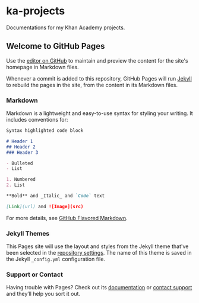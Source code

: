 # ka-projects

Documentations for my Khan Academy projects.

## Welcome to GitHub Pages

Use the [editor on GitHub](https://github.com/JavascriptLearner815/ka-projects/edit/main/index.md) to maintain and preview the content for the site's homepage in Markdown files.

Whenever a commit is added to this repository, GitHub Pages will run [Jekyll](https://jekyllrb.com/) to rebuild the pages in the site, from the content in its Markdown files.

### Markdown

Markdown is a lightweight and easy-to-use syntax for styling your writing. It includes conventions for:

```markdown
Syntax highlighted code block

# Header 1
## Header 2
### Header 3

- Bulleted
- List

1. Numbered
2. List

**Bold** and _Italic_ and `Code` text

[Link](url) and ![Image](src)
```

For more details, see [GitHub Flavored Markdown](https://guides.github.com/features/mastering-markdown/).

### Jekyll Themes

This Pages site will use the layout and styles from the Jekyll theme that've been selected in the [repository settings](https://github.com/JavascriptLearner815/ka-projects/settings). The name of this theme is saved in the Jekyll `_config.yml` configuration file.

### Support or Contact

Having trouble with Pages? Check out its [documentation](https://docs.github.com/categories/github-pages-basics/) or [contact support](https://support.github.com/contact) and they’ll help you sort it out.
